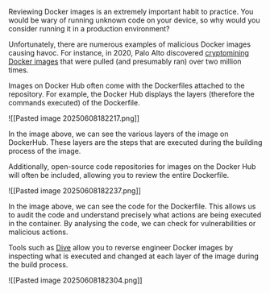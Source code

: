 Reviewing Docker images is an extremely important habit to practice.
You would be wary of running unknown code on your device, so why would you consider running it in a production environment?

Unfortunately, there are numerous examples of malicious Docker images causing havoc. For instance, in 2020, Palo Alto discovered [cryptomining Docker images](https://unit42.paloaltonetworks.com/cryptojacking-docker-images-for-mining-monero/) that were pulled (and presumably ran) over two million times.

Images on Docker Hub often come with the Dockerfiles attached to the repository. For example, the Docker Hub displays the layers (therefore the commands executed) of the Dockerfile.

![[Pasted image 20250608182217.png]]

In the image above, we can see the various layers of the image on DockerHub.
These layers are the steps that are executed during the building process of the image.

Additionally, open-source code repositories for images on the Docker Hub will often be included, allowing you to review the entire Dockerfile.

![[Pasted image 20250608182237.png]]

In the image above, we can see the code for the Dockerfile.
This allows us to audit the code and understand precisely what actions are being executed in the container. By analysing the code, we can check for vulnerabilities or malicious actions.

Tools such as [Dive](https://github.com/wagoodman/dive) allow you to reverse engineer Docker images by inspecting what is executed and changed at each layer of the image during the build process.

![[Pasted image 20250608182304.png]]


